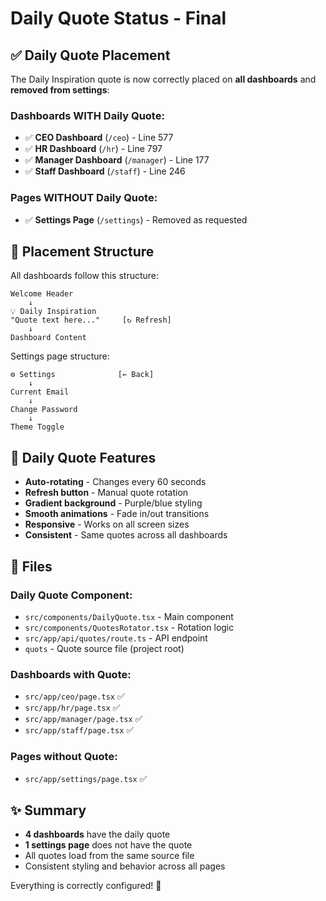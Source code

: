 # Daily Quote Status - Final

## ✅ Daily Quote Placement

The Daily Inspiration quote is now correctly placed on **all dashboards** and **removed from settings**:

### **Dashboards WITH Daily Quote:**
- ✅ **CEO Dashboard** (`/ceo`) - Line 577
- ✅ **HR Dashboard** (`/hr`) - Line 797
- ✅ **Manager Dashboard** (`/manager`) - Line 177
- ✅ **Staff Dashboard** (`/staff`) - Line 246

### **Pages WITHOUT Daily Quote:**
- ✅ **Settings Page** (`/settings`) - Removed as requested

## 📍 Placement Structure

All dashboards follow this structure:
```
Welcome Header
    ↓
💡 Daily Inspiration
"Quote text here..."     [↻ Refresh]
    ↓
Dashboard Content
```

Settings page structure:
```
⚙️ Settings              [← Back]
    ↓
Current Email
    ↓
Change Password
    ↓
Theme Toggle
```

## 🎨 Daily Quote Features

- **Auto-rotating** - Changes every 60 seconds
- **Refresh button** - Manual quote rotation
- **Gradient background** - Purple/blue styling
- **Smooth animations** - Fade in/out transitions
- **Responsive** - Works on all screen sizes
- **Consistent** - Same quotes across all dashboards

## 📂 Files

### Daily Quote Component:
- `src/components/DailyQuote.tsx` - Main component
- `src/components/QuotesRotator.tsx` - Rotation logic
- `src/app/api/quotes/route.ts` - API endpoint
- `quots` - Quote source file (project root)

### Dashboards with Quote:
- `src/app/ceo/page.tsx` ✅
- `src/app/hr/page.tsx` ✅
- `src/app/manager/page.tsx` ✅
- `src/app/staff/page.tsx` ✅

### Pages without Quote:
- `src/app/settings/page.tsx` ✅

## ✨ Summary

- **4 dashboards** have the daily quote
- **1 settings page** does not have the quote
- All quotes load from the same source file
- Consistent styling and behavior across all pages

Everything is correctly configured! 🚀
